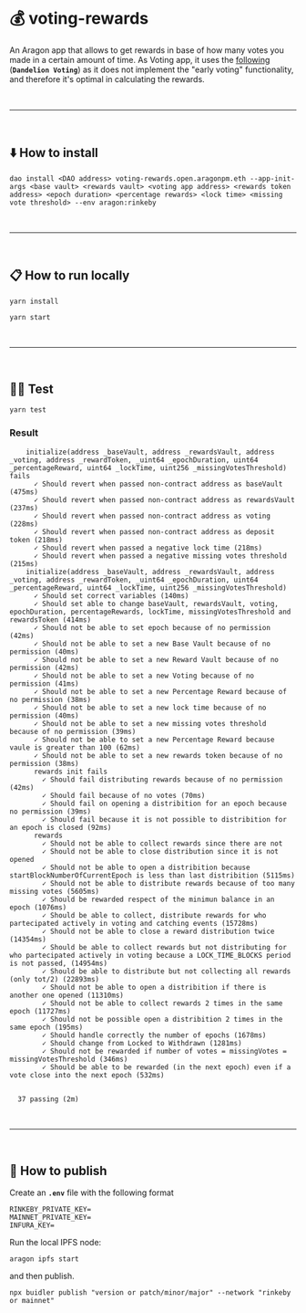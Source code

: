 # :moneybag: voting-rewards

An Aragon app that allows to get rewards in base of how many votes you made in a certain amount of time.
As Voting app, it uses the [following](https://github.com/1Hive/dandelion-voting-app) (__`Dandelion Voting`__) as it does not implement the "early voting" functionality, and therefore it's optimal in calculating the rewards.


&nbsp;

***

&nbsp;

## :arrow_down: How to install

```
dao install <DAO address> voting-rewards.open.aragonpm.eth --app-init-args <base vault> <rewards vault> <voting app address> <rewards token address> <epoch duration> <percentage rewards> <lock time> <missing vote threshold> --env aragon:rinkeby
```

&nbsp;

***

&nbsp;

## :clipboard: How to run locally

```
yarn install
```

```
yarn start
```

&nbsp;

***

&nbsp;

## :guardsman: Test

```
yarn test
```

### Result

```
    initialize(address _baseVault, address _rewardsVault, address _voting, address _rewardToken, _uint64 _epochDuration, uint64 _percentageReward, uint64 _lockTime, uint256 _missingVotesThreshold) fails
      ✓ Should revert when passed non-contract address as baseVault (475ms)
      ✓ Should revert when passed non-contract address as rewardsVault (237ms)
      ✓ Should revert when passed non-contract address as voting (228ms)
      ✓ Should revert when passed non-contract address as deposit token (218ms)
      ✓ Should revert when passed a negative lock time (218ms)
      ✓ Should revert when passed a negative missing votes threshold (215ms)
    initialize(address _baseVault, address _rewardsVault, address _voting, address _rewardToken, _uint64 _epochDuration, uint64 _percentageReward, uint64 _lockTime, uint256 _missingVotesThreshold)
      ✓ Should set correct variables (140ms)
      ✓ Should set able to change baseVault, rewardsVault, voting, epochDuration, percentageRewards, lockTime, missingVotesThreshold and rewardsToken (414ms)
      ✓ Should not be able to set epoch because of no permission (42ms)
      ✓ Should not be able to set a new Base Vault because of no permission (40ms)
      ✓ Should not be able to set a new Reward Vault because of no permission (42ms)
      ✓ Should not be able to set a new Voting because of no permission (41ms)
      ✓ Should not be able to set a new Percentage Reward because of no permission (38ms)
      ✓ Should not be able to set a new lock time because of no permission (40ms)
      ✓ Should not be able to set a new missing votes threshold because of no permission (39ms)
      ✓ Should not be able to set a new Percentage Reward because vaule is greater than 100 (62ms)
      ✓ Should not be able to set a new rewards token because of no permission (38ms)
      rewards init fails
        ✓ Should fail distributing rewards because of no permission (42ms)
        ✓ Should fail because of no votes (70ms)
        ✓ Should fail on opening a distribition for an epoch because no permission (39ms)
        ✓ Should fail because it is not possible to distribition for an epoch is closed (92ms)
      rewards
        ✓ Should not be able to collect rewards since there are not
        ✓ Should not be able to close distribution since it is not opened
        ✓ Should not be able to open a distribition because startBlockNumberOfCurrentEpoch is less than last distribition (5115ms)
        ✓ Should not be able to distribute rewards because of too many missing votes (5605ms)
        ✓ Should be rewarded respect of the minimun balance in an epoch (1076ms)
        ✓ Should be able to collect, distribute rewards for who partecipated actively in voting and catching events (15728ms)
        ✓ Should not be able to close a reward distribution twice (14354ms)
        ✓ Should be able to collect rewards but not distributing for who partecipated actively in voting because a LOCK_TIME_BLOCKS period is not passed, (14954ms)
        ✓ Should be able to distribute but not collecting all rewards (only tot/2) (22893ms)
        ✓ Should not be able to open a distribition if there is another one opened (11310ms)
        ✓ Should not be able to collect rewards 2 times in the same epoch (11727ms)
        ✓ Should not be possible open a distribition 2 times in the same epoch (195ms)
        ✓ Should handle correctly the number of epochs (1678ms)
        ✓ Should change from Locked to Withdrawn (1281ms)
        ✓ Should not be rewarded if number of votes = missingVotes = missingVotesThreshold (346ms)
        ✓ Should be able to be rewarded (in the next epoch) even if a vote close into the next epoch (532ms)


  37 passing (2m)
```

&nbsp;

***

&nbsp;

## :rocket: How to publish

Create an __`.env`__ file with the following format

```
RINKEBY_PRIVATE_KEY=
MAINNET_PRIVATE_KEY=
INFURA_KEY=
```

Run the local IPFS node:

```
aragon ipfs start
```

and then publish.

```
npx buidler publish "version or patch/minor/major" --network "rinkeby or mainnet"
```